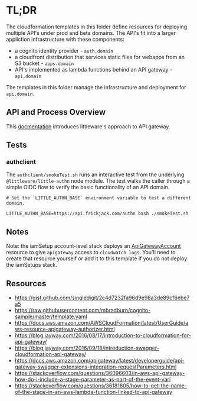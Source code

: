 # TL;DR

The cloudformation templates in this folder define resources for
deploying multiple API's under prod and beta domains.
The API's fit into a larger appliction infrastructure with these components:

* a cognito identity provider - `auth.domain`
* a cloudfront distribution that services static files for webapps from an S3 bucket - `apps.domain`
* API's implemented as lambda functions behind an API gateway - `api.domain`

The templates in this folder manage the infrastructure and deployment for `api.domain`.


## API and Process Overview

This [docmentation](../../../../../Notes/explanation/apiGateway.md) introduces littleware's approach to API gateway.


## Tests

### authclient

The `authclient/smokeTest.sh` runs an interactive test from the underlying `@littleware/little-authn` node module.  The test walks the caller through a simple OIDC flow to verify the basic functionality of an API domain.

```
# Set the `LITTLE_AUTHN_BASE` environment variable to test a different domain.

LITTLE_AUTHN_BASE=https://api.frickjack.com/authn bash ./smokeTest.sh
```


## Notes

Note: the iamSetup account-level stack deploys an [ApiGatewayAccount](https://docs.aws.amazon.com/AWSCloudFormation/latest/UserGuide/aws-resource-apigateway-account.html) resource to give `apigateway` access to `cloudwatch logs`.  You'll need to create that resource yourself or add it to this template if you do not deploy the iamSetups stack.

## Resources

* https://gist.github.com/singledigit/2c4d7232fa96d9e98a3de89cf6ebe7a5
* https://raw.githubusercontent.com/mbradburn/cognito-sample/master/template.yaml
* https://docs.aws.amazon.com/AWSCloudFormation/latest/UserGuide/aws-resource-apigateway-authorizer.html
* https://blog.jayway.com/2016/08/17/introduction-to-cloudformation-for-api-gateway/
* https://blog.jayway.com/2016/09/18/introduction-swagger-cloudformation-api-gateway/
* https://docs.aws.amazon.com/apigateway/latest/developerguide/api-gateway-swagger-extensions-integration-requestParameters.html
* https://stackoverflow.com/questions/36096603/in-aws-api-gateway-how-do-i-include-a-stage-parameter-as-part-of-the-event-vari
* https://stackoverflow.com/questions/36181805/how-to-get-the-name-of-the-stage-in-an-aws-lambda-function-linked-to-api-gateway